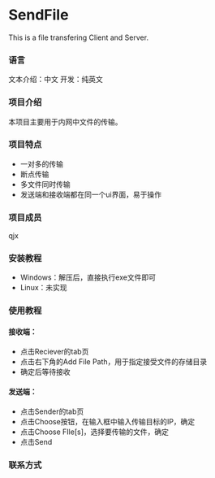 # SendFile
This is a file transfering Client and Server.

### 语言
文本介绍：中文
开发：纯英文

### 项目介绍
本项目主要用于内网中文件的传输。

### 项目特点
- 一对多的传输
- 断点传输
- 多文件同时传输
- 发送端和接收端都在同一个ui界面，易于操作

### 项目成员
qjx

### 安装教程
- Windows：解压后，直接执行exe文件即可
- Linux：未实现

### 使用教程
#### 接收端：
- 点击Reciever的tab页
- 点击右下角的Add File Path，用于指定接受文件的存储目录
- 确定后等待接收

#### 发送端：
- 点击Sender的tab页
- 点击Choose按钮，在输入框中输入传输目标的IP，确定
- 点击Choose FIle[s]，选择要传输的文件，确定
- 点击Send


### 联系方式
